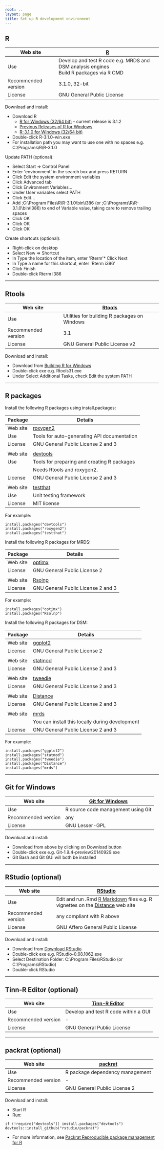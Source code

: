 ```yaml
---
root: ..
layout: page
title: Set up R development environment
---
```


## R

| Web site | [R](http://www.r-project.org) |
| -------- | ----------------------------- |
| Use | Develop and test R code e.g. MRDS and DSM analysis engines <br/> Build R packages via R CMD |
| Recommended version | 3.1.0, 32-bit |
| License | GNU General Public License |

Download and install:

* Download R
  - [R for Windows (32/64 bit)](http://cran.r-project.org/bin/windows/base/) - current release is 3.1.2
  - [Previous Releases of R for Windows](http://cran.r-project.org/bin/windows/base/old/)
  - [R-3.1.0 for Windows (32/64 bit)](http://cran.r-project.org/bin/windows/base/old/3.1.0/)
* Double-click R-3.1.0-win.exe
* For installation path you may want to use one with no spaces e.g. C:\Programs\R\R-3.1.0

Update PATH (optional):

* Select Start => Control Panel
* Enter 'environment' in the search box and press RETURN
* Click Edit the system environment variables
* Click Advanced tab
* Click Environment Variables...
* Under User variables select PATH
* Click Edit...
* Add ;C:\Program Files\R\R-3.1.0\bin\i386 (or ;C:\Programs\R\R-3.1.0\bin\i386) to end of Variable value, taking care to remove trailing spaces
* Click OK
* Click OK
* Click OK

Create shortcuts (optional):

* Right-click on desktop
* Select New => Shortcut
* In Type the location of the item, enter 'Rterm'* Click Next
* In Type a name for this shortcut, enter 'Rterm i386'
* Click Finish
* Double-click Rterm i386

---

## Rtools

| Web site | [Rtools](http://cran.r-project.org/bin/windows/Rtools) |
| -------- | ------------------------------------------------------ |
| Use | Utilities for building R packages on Windows |
| Recommended version | 3.1 |
| License | GNU General Public License v2 |

Download and install:

* Download from [Building R for Windows](http://cran.r-project.org/bin/windows/Rtools/)
* Double-click exe e.g. Rtools31.exe
* Under Select Additional Tasks, check Edit the system PATH

---

## R packages

Install the following R packages using install.packages:

| Package | Details |
| ------- | ------- |
| Web site | [roxygen2](http://cran.r-project.org/web/packages/roxygen2/) |
| Use | Tools for auto-generating API documentation |
| License | GNU General Public License 2 and 3 |
| | |
| Web site | [devtools](http://cran.r-project.org/web/packages/devtools/) |
| Use | Tools for preparing and creating R packages
| | Needs Rtools and roxygen2. |
| License | GNU General Public License 2 and 3 |
| | |
| Web site | [testthat](http://cran.r-project.org/web/packages/testthat/) |
| Use | Unit testing framework |
| License | MIT license |

For example:

    install.packages("devtools")
    install.packages("roxygen2")
    install.packages("testthat")

Install the following R packages for MRDS:

| Package | Details |
| ------- | ------- |
| Web site | [optimx](http://cran.r-project.org/web/packages/optimx/) |
| License | GNU General Public License 2 |
| | |
| Web site | [Rsolnp](http://cran.r-project.org/web/packages/Rsolnp/) |
| License | GNU General Public License 2 and 3 |

For example:

    install.packages("optimx")
    install.packages("Rsolnp")

Install the following R packages for DSM:

| Package | Details |
| ------- | ------- |
| Web site | [ggplot2](http://cran.r-project.org/web/packages/ggplot2/) |
| License | GNU General Public License 2 |
| | |
| Web site | [statmod](http://cran.r-project.org/web/packages/statmod/) |
| License | GNU General Public License 2 and 3 |
| | |
| Web site | [tweedie](http://cran.r-project.org/web/packages/tweedie/) |
| License | GNU General Public License 2 and 3 |
| | |
| Web site | [Distance](http://cran.r-project.org/web/packages/Distance/) |
| License | GNU General Public License 2 and 3 |
| | |
| Web site | [mrds](http://cran.r-project.org/web/packages/mrds/) |
|  | You can install this locally during development |
| License | GNU General Public License 2 and 3 |

For example:

    install.packages("ggplot2")
    install.packages("statmod")
    install.packages("tweedie")
    install.packages("Distance")
    install.packages("mrds")

---

## Git for Windows

| Web site | [Git for Windows](http://msysgit.github.io/) |
| -------- | -------------------------------------------- |
| Use | R source code management using Git |
| Recommended version | any |
| License | GNU Lesser-GPL |

Download and install:

* Download from above by clicking on Download button
* Double-click exe e.g. Git-1.9.4-preview20140929.exe
* Git Bash and Git GUI will both be installed

---

## RStudio (optional)

| Web site | [RStudio](http://www.rstudio.com/) |
| -------- | ---------------------------------- |
| Use | Edit and run .Rmd [R Markdown](http://rmarkdown.rstudio.com/) files e.g. R vignettes on the [Distance](http://distancesampling.org) web site |
| Recommended version | any compliant with R above |
| License | GNU Affero General Public License |

Download and install:

* Download from [Download RStudio](http://www.rstudio.com/products/rstudio/download/) 
* Double-click exe e.g. RStudio-0.98.1062.exe
* Select Destination Folder: C:\Program Files\RStudio (or C:\Programs\RStudio)
* Double-click RStudio

---

## Tinn-R Editor (optional)

| Web site | [Tinn-R Editor](http://sourceforge.net/projects/tinn-r/) |
| -------- | -------------------------------------------------------- |
| Use | Develop and test R code within a GUI |
| Recommended version | - |
| License | GNU General Public License |

---

## packrat (optional)

| Web site | [packrat](http://cran.r-project.org/web/packages/packrat/) |
| -------- | ---------------------------------------------------------- |
| Use | R package dependency management |
| Recommended version | - |
| License | GNU General Public License 2 |

Download and install:

* Start R
* Run:

<p/>

    if (!require("devtools")) install.packages("devtools")
    devtools::install_github("rstudio/packrat")

* For more information, see [Packrat Reproducible package management for R](http://rstudio.github.io/packrat/)
